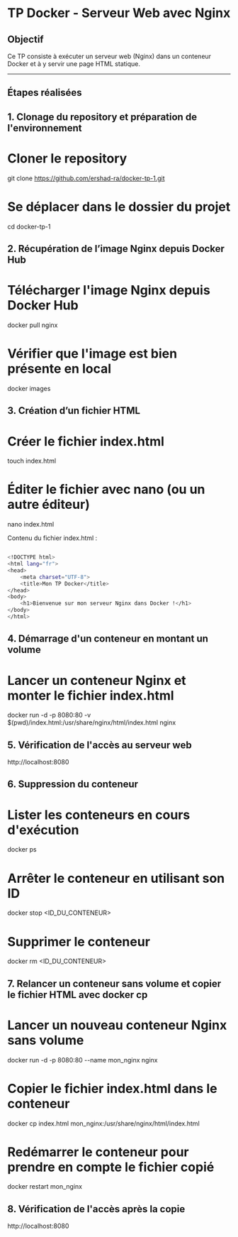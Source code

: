 # TP Docker - Serveur Web avec Nginx

## Objectif
Ce TP consiste à exécuter un serveur web (Nginx) dans un conteneur Docker et à y servir une page HTML statique.

---

## Étapes réalisées

## 1. Clonage du repository et préparation de l'environnement

# Cloner le repository
git clone https://github.com/ershad-ra/docker-tp-1.git

# Se déplacer dans le dossier du projet
cd docker-tp-1



## 2. Récupération de l’image Nginx depuis Docker Hub


# Télécharger l'image Nginx depuis Docker Hub
docker pull nginx

# Vérifier que l'image est bien présente en local
docker images


## 3. Création d’un fichier HTML

# Créer le fichier index.html
touch index.html

# Éditer le fichier avec nano (ou un autre éditeur)
nano index.html

Contenu du fichier index.html :

```bash

<!DOCTYPE html>
<html lang="fr">
<head>
    <meta charset="UTF-8">
    <title>Mon TP Docker</title>
</head>
<body>
    <h1>Bienvenue sur mon serveur Nginx dans Docker !</h1>
</body>
</html>

```

## 4. Démarrage d'un conteneur en montant un volume

# Lancer un conteneur Nginx et monter le fichier index.html
docker run -d -p 8080:80 -v $(pwd)/index.html:/usr/share/nginx/html/index.html nginx


## 5. Vérification de l'accès au serveur web

http://localhost:8080


## 6. Suppression du conteneur

# Lister les conteneurs en cours d'exécution
docker ps

# Arrêter le conteneur en utilisant son ID
docker stop <ID_DU_CONTENEUR>

# Supprimer le conteneur
docker rm <ID_DU_CONTENEUR>


## 7. Relancer un conteneur sans volume et copier le fichier HTML avec docker cp

# Lancer un nouveau conteneur Nginx sans volume
docker run -d -p 8080:80 --name mon_nginx nginx

# Copier le fichier index.html dans le conteneur
docker cp index.html mon_nginx:/usr/share/nginx/html/index.html

# Redémarrer le conteneur pour prendre en compte le fichier copié
docker restart mon_nginx


## 8. Vérification de l'accès après la copie

http://localhost:8080

